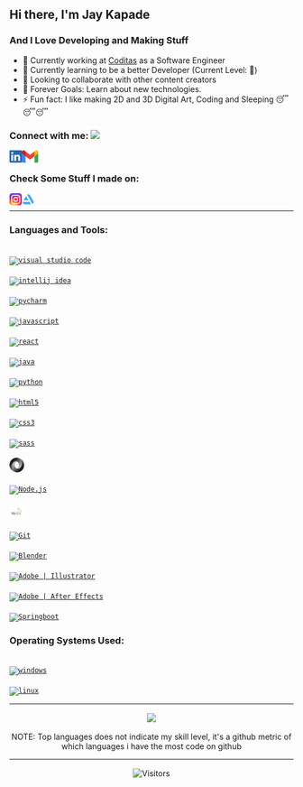 ## Hi there, I'm Jay Kapade

### And I Love Developing and Making Stuff

- 🔭 Currently working at [Coditas](https://coditas.com) as a Software Engineer
- 🌱 Currently learning to be a better Developer (Current Level: 🐒)
- 👯 Looking to collaborate with other content creators
- 🥅 Forever Goals: Learn about new technologies.
- ⚡ Fun fact: I like making 2D and 3D Digital Art, Coding and Sleeping 😴😴😴

### Connect with me: <img src="https://media.giphy.com/media/LnQjpWaON8nhr21vNW/giphy.gif" height="32">

[<img align="left" alt="Jay| LinkedIn" height="22px" src="./SocialLogo/LinkedIn.png" />][linkedin]
[<img align="left" alt="Jay| LinkedIn" height="22px" src="./SocialLogo/Gmail.png" />][gmail]

<br/>

### Check Some Stuff I made on:
[<img align="left" alt="Jay | Instagram" height="22px" src="./SocialLogo/Instagram.png" />][instagram]
[<img align="left" alt="Jay | Artstation" height="22px" src="./SocialLogo/Artstation.png" />][artstation]
<br />

---

### Languages and Tools:

[<code>
<img alt="visual studio code" width="26px" src="https://img.icons8.com/fluent/240/000000/visual-studio-code-2019.png" />
</code>](https://code.visualstudio.com/)
[<code>
<img alt="intellij idea" width="26px" src="https://img.icons8.com/color/240/000000/intellij-idea.png" />
</code>](https://www.jetbrains.com/idea/)
[<code>
<img alt="pycharm" width="26px" src="https://img.icons8.com/color/240/000000/pycharm.png" />
</code>](https://www.jetbrains.com/pycharm/)
[<code>
<img alt="javascript" width="26px" src="https://img.icons8.com/color/240/000000/javascript.png" />
</code>](https://developer.mozilla.org/en-US/docs/Web/JavaScript)
[<code>
<img alt="react" width="26px" src="https://img.icons8.com/color/240/000000/react-native.png" />
</code>](https://reactjs.org/)
[<code>
<img alt="java" width="26px" src="https://img.icons8.com/color/240/000000/java-coffee-cup-logo.png">
</code>](https://docs.oracle.com/en/java/)
[<code>
<img alt="python" width="26px" src="https://img.icons8.com/color/240/000000/python.png">
</code>](https://www.python.org/)
[<code>
<img alt="html5" width="26px" src="https://img.icons8.com/color/240/000000/html-5.png">
</code>](https://developer.mozilla.org/en-US/docs/Web/HTML)
[<code>
<img alt="css3" width="26px" src="https://img.icons8.com/color/240/000000/css3.png">
</code>](https://developer.mozilla.org/en-US/docs/Web/CSS)
[<code>
<img alt="sass" width="26px" src="https://img.icons8.com/color/240/000000/sass.png">
</code>](https://sass-lang.com/)
[<code>
<img alt="json" width="26px" src="https://raw.githubusercontent.com/github/explore/80688e429a7d4ef2fca1e82350fe8e3517d3494d/topics/json/json.png">
</code>](https://www.json.org/json-en.html)
[<code>
<img alt="Node.js" width="26px" src="https://nodejs.org/static/images/logos/nodejs-new-pantone-white.svg">
</code>](https://nodejs.org/en/)
[<code>
<img alt="MySQL" width="26px" src="https://raw.githubusercontent.com/github/explore/80688e429a7d4ef2fca1e82350fe8e3517d3494d/topics/mysql/mysql.png">
</code>](https://dev.mysql.com/)
[<code>
<img alt="Git" width="26px" src="https://img.icons8.com/color/240/000000/git.png">
</code>](https://git-scm.com/)
[<code>
<img alt="Blender" width="26px" src="https://img.icons8.com/color/240/000000/blender-3d.png"/>
</code>](https://www.blender.org/)
[<code>
<img alt="Adobe | Illustrator" width="26px" src="https://img.icons8.com/color/240/000000/adobe-illustrator--v1.png"/>
</code>](https://www.adobe.com/in/products/illustrator.html)
[<code>
<img alt="Adobe | After Effects" width="26px" src="https://img.icons8.com/color/240/000000/adobe-after-effects--v1.png"/>
</code>](https://www.adobe.com/in/products/aftereffects.html)
[<code>
<img alt="Springboot" width="26px" src="https://img.icons8.com/color/240/000000/spring-logo.png"/>
</code>](https://spring.io/)

### Operating Systems Used:

[<code>
<img alt="windows" width="26px" src="https://img.icons8.com/color/240/000000/windows-10.png">
</code>](https://www.microsoft.com/en-us/windows)
[<code>
<img alt="linux" width="26px" src="https://img.icons8.com/color/96/000000/linux.png">
</code>](https://www.kernel.org/)

---

<div align="center">
<a align="center" href="https://github-readme-stats.vercel.app/api/top-langs?username=jaykapade&layout=compact&show_icons=true&hide_border=true&count_private=true&include_all_commits=true&theme=radical">
  <img align="center" src="https://github-readme-stats.vercel.app/api/top-langs?username=jaykapade&layout=compact&show_icons=true&hide_border=true&count_private=true&include_all_commits=true&theme=radical" />
</a>
</div>
<br/>
<div align="center">
NOTE: Top languages does not indicate my skill level, it's a github metric of which languages i have the most code on github
</div>

---

<p align=center>                           
  <img align=center  src="https://visitor-badge.laobi.icu/badge?page_id=jaykapade.jaykapade" alt="Visitors">                     
</p>


[linkedin]: https://www.linkedin.com/in/jaykapade
[gmail]: mailto:jazzdestructor@gmail.com
[instagram]: https://www.instagram.com/i_create_some_stuff
[artstation]: jazzdestructor.artstation.com
